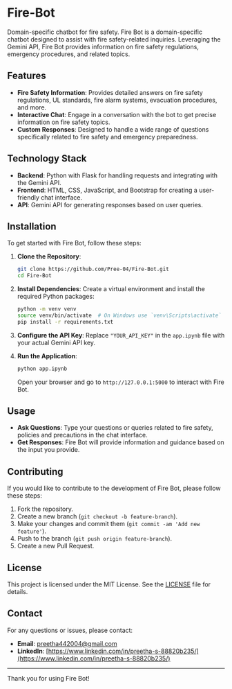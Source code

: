 # Fire-Bot
Domain-specific chatbot for fire safety.
Fire Bot is a domain-specific chatbot designed to assist with fire safety-related inquiries. Leveraging the Gemini API, Fire Bot provides information on fire safety regulations, emergency procedures, and related topics.

## Features

- **Fire Safety Information**: Provides detailed answers on fire safety regulations, UL standards, fire alarm systems, evacuation procedures, and more.
- **Interactive Chat**: Engage in a conversation with the bot to get precise information on fire safety topics.
- **Custom Responses**: Designed to handle a wide range of questions specifically related to fire safety and emergency preparedness.

## Technology Stack

- **Backend**: Python with Flask for handling requests and integrating with the Gemini API.
- **Frontend**: HTML, CSS, JavaScript, and Bootstrap for creating a user-friendly chat interface.
- **API**: Gemini API for generating responses based on user queries.

## Installation

To get started with Fire Bot, follow these steps:

1. **Clone the Repository**:
    ```bash
    git clone https://github.com/Pree-04/Fire-Bot.git
    cd Fire-Bot
    ```

2. **Install Dependencies**:
    Create a virtual environment and install the required Python packages:
    ```bash
    python -m venv venv
    source venv/bin/activate  # On Windows use `venv\Scripts\activate`
    pip install -r requirements.txt
    ```

3. **Configure the API Key**:
    Replace `"YOUR_API_KEY"` in the `app.ipynb` file with your actual Gemini API key.

4. **Run the Application**:
    ```bash
    python app.ipynb
    ```
    Open your browser and go to `http://127.0.0.1:5000` to interact with Fire Bot.

## Usage

- **Ask Questions**: Type your questions or queries related to fire safety, policies and precautions in the chat interface.
- **Get Responses**: Fire Bot will provide information and guidance based on the input you provide.

## Contributing

If you would like to contribute to the development of Fire Bot, please follow these steps:

1. Fork the repository.
2. Create a new branch (`git checkout -b feature-branch`).
3. Make your changes and commit them (`git commit -am 'Add new feature'`).
4. Push to the branch (`git push origin feature-branch`).
5. Create a new Pull Request.

## License

This project is licensed under the MIT License. See the [LICENSE](LICENSE) file for details.

## Contact

For any questions or issues, please contact:

- **Email**: [preetha442004@gmail.com](preetha442004@gmail.com)
- **LinkedIn**: [https://www.linkedin.com/in/preetha-s-88820b235/](https://www.linkedin.com/in/preetha-s-88820b235/)

---

Thank you for using Fire Bot!

